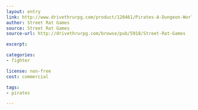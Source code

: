 ```yaml
---
layout: entry
link: http://www.drivethrurpg.com/product/120461/Pirates-A-Dungeon-World-Sourcebook
author: Street Rat Games
source: Street Rat Games
source-url: http://drivethrurpg.com/browse/pub/5918/Street-Rat-Games

excerpt:

categories:
- fighter

license: non-free
cost: commercial

tags:
- pirates

---
```

